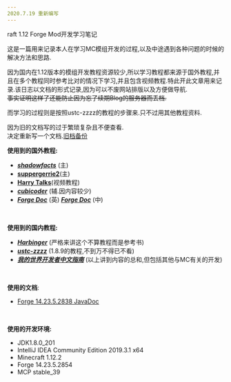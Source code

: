 ```yaml
---
2020.7.19 重新编写
---
```



raft 1.12 Forge Mod开发学习笔记



这是一篇用来记录本人在学习MC模组开发的过程,以及中途遇到各种问题的时候的解决方法和思路.‌

因为国内在1.12版本的模组开发教程资源较少,所以学习教程都来源于国外教程,并且在多个教程同时参考比对的情况下学习,并且包含视频教程.特此开此文章用来记录.该日志以文档的形式记录,因为可以不废网站排版以及方便做导航.‌\
~~事实证明这样了还能防止因为忘了续期Blog的服务器而丢档.~~

而学习的过程则是按照ustc-zzzz的教程的步骤来.只不过用其他教程资料.‌

因为旧的文档写的过于繁琐复杂且不便查看.\
决定重新写一个文档.[旧档备份](http://old.cmmmmmm.com)

**使用到的国外教程:**‌

* [_**shadowfacts**_](https://shadowfacts.net/tutorials/forge-modding-112/) (主)
* [**suppergerrie2**](https://suppergerrie2.com/category/forge-tutorial/forge-tutorial-1-12/page/2/)(主)
* [**Harry Talks**](https://www.youtube.com/watch?v=Hhzsc9R446A\&list=PLiDUvCGH5WEUEV9nc0Ll2pzUFmSFc21uR\&index=1)(视频教程)
* [_**cubicoder**_](https://cubicoder.github.io/tutorials/1-12-2/tutorials/) (辅.因内容较少)
* [_**Forge Doc**_](https://mcforge.readthedocs.io/en/latest/) (英) [_**Forge Doc**_](https://mcforge-cn.readthedocs.io/zh/latest/) (中)

‌

**使用到的国内教程:**‌

* [_**Harbinger**_](https://harbinger.covertdragon.team/) (严格来讲这个不算教程而是参考书)
* [_**ustc-zzzz**_](https://fmltutor.ustc-zzzz.net/1.1-%E9%85%8D%E7%BD%AE%E4%BD%A0%E7%9A%84%E5%B7%A5%E4%BD%9C%E7%8E%AF%E5%A2%83.html) (1.8.9的教程,不到万不得已不看)
* [_**我的世界开发者中文指南**_](https://github.com/Mouse0w0/MinecraftDeveloperGuide) (以上讲到内容的总和,但包括其他与MC有关的开发)

‌

**使用的文档**:‌

* [Forge 14.23.5.2838 JavaDoc](https://forge.galaxy.nctu.me/forge/javadoc/14.23.5.2838-stable\_39/overview-summary.html)

‌

**使用的开发环境:**‌

* JDK1.8.0\_201
* IntelliJ IDEA Community Edition 2019.3.1 x64
* Minecraft 1.12.2
* Forge 14.23.5.2854
* MCP stable\_39
